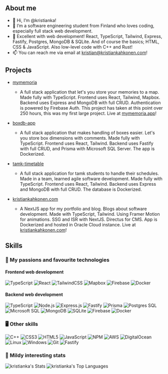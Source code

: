 ## About me

- 👋 Hi, I’m @kristianka!
- 👀 I’m a software engineering student from Finland who loves coding, especially full stack web development.
- 🌱 Excellent with web development! React, TypeScript, Tailwind, Express, Fastify, Postgres, MongoDB & SQLite. And of course the basics; HTML, CSS & JavaScript. Also low-level code with C++ and Rust!
- 📫 You can reach me via email at [kristian@kristiankahkonen.com](mailto:kristian@kristiankahkonen.com?subject=[GitHub])!

## Projects
- [mymemoria](https://github.com/kristianka/mymemoria)
  - A full stack application that let's you store your memories to a map. Made fully with TypeScript. Frontend uses React, Tailwind, Mapbox. Backend uses Express and MongoDB with full CRUD. Authentication is powered by Firebase Auth. This project has taken at this point over 250 hours, this was my first large project. Live at [mymemoria.app](https://mymemoria.app/)!
 
- [boxdb-app](https://github.com/kristianka/boxdb-app)
  - A full stack application that makes handling of boxes easier. Let's you store box dimensions with comments. Made fully with TypeScript. Frontend uses React, Tailwind. Backend uses Fastify with full CRUD, and Prisma with Microsoft SQL Server. The app is Dockerized.
 
- [tamk-timetable](https://github.com/kristianka/tamk-timetable)
  - A full stack application for tamk students to handle their schedules. Made in a team, learned agile software development. Made fully with TypeScript. Frontend uses React, Tailwind. Backend uses Express and MongoDB with full CRUD. The database is Dockerized.

- [kristiankahkonen.com](https://github.com/kristianka/kristiankahkonen.com)
  - A NextJS app for my portfolio and blog. Blogs about software development. Made with TypeScript, Tailwind. Using Framer Motion for animations. SSG and ISR with NextJS. Directus for CMS. App is Dockerized and hosted in Oracle Cloud instance. Live at [kristiankahkonen.com](https://kristiankahkonen.com/)!

<!---
kristianka/kristianka is a ✨ special ✨ repository because its `README.md` (this file) appears on your GitHub profile.
You can click the Preview link to take a look at your changes.
--->


## Skills

### 🤩 My passions and favourite technologies

#### Frontend web development
![TypeScript](https://img.shields.io/badge/typescript-%23007ACC.svg?&logo=typescript&logoColor=white)
![React](https://img.shields.io/badge/react.js-%23000000.svg?&logo=react)
![TailwindCSS](https://img.shields.io/badge/tailwindcss-%2338B2AC.svg?&logo=tailwind-css&logoColor=white)
![Mapbox](https://img.shields.io/badge/mapbox-%23000000.svg?&logo=mapbox)
![Firebase](https://img.shields.io/badge/firebase-%23FFCA28.svg?&logo=firebase&logoColor=white)
![Docker](https://img.shields.io/badge/docker-%234169E1?logo=docker&logoColor=white)

#### Backend web development
![TypeScript](https://img.shields.io/badge/TypeScript-%23007ACC.svg?&logo=typescript&logoColor=white)
![Node.js](https://img.shields.io/badge/Node.js-%23339933.svg?&logo=node.js&logoColor=white)
![Express.js](https://img.shields.io/badge/Express.js-%23000000.svg?&logo=express)
![Fastify](https://img.shields.io/badge/Fastify-%23000000.svg?&logo=fastify)
![Prisma](https://img.shields.io/badge/Prisma-%23000000.svg?&logo=prisma)
![Postgres SQL](https://img.shields.io/badge/PostgreSQL-%234169E1?logo=postgresql&logoColor=white)
![Microsoft SQL](https://img.shields.io/badge/MicrosoftSQLServer-%23000000.svg?&logo=microsoftsqlserver)
![MongoDB](https://img.shields.io/badge/MongoDB-%2347A248.svg?&logo=mongodb&logoColor=white)
![SQLite](https://img.shields.io/badge/SQLite-%2307405e.svg?&logo=sqlite&logoColor=white)
![Firebase](https://img.shields.io/badge/Firebase-%23FFCA28.svg?&logo=firebase&logoColor=white)
![Docker](https://img.shields.io/badge/Docker-%234169E1?logo=docker&logoColor=white)

### 🖥️ Other skills
![C++](https://img.shields.io/badge/C++-%2300599C.svg?style=flat&logo=c%2B%2B&logoColor=white)
![CSS3](https://img.shields.io/badge/CSS3-%231572B6.svg?style=flat&logo=css3&logoColor=white)
![HTML5](https://img.shields.io/badge/HTML5-%23E34F26.svg?style=flat&logo=html5&logoColor=white)
![JavaScript](https://img.shields.io/badge/JavaScript-%23323330.svg?style=flat&logo=javascript&logoColor=%23F7DF1E) 
![NPM](https://img.shields.io/badge/NPM-%23000000.svg?style=flat&logo=npm&logoColor=white)
![AWS](https://img.shields.io/badge/AWS-%23FF9900.svg?style=flat&logo=amazon-aws&logoColor=white)
![DigitalOcean](https://img.shields.io/badge/DigitalOcean-%230167ff.svg?style=flat&logo=digitalOcean&logoColor=white)
![Linux](https://img.shields.io/badge/Linux-FCC624?style=flat&logo=linux&logoColor=white)
![Windows](https://img.shields.io/badge/Windows-FCC624?style=flat&logo=windows&logoColor=white)
![Git](https://img.shields.io/badge/Git-FCC624?style=flat&logo=git&logoColor=white)
![Fastify](https://img.shields.io/badge/GitHub-%23000000.svg?&logo=github)
<!-- Icons from https://shields.io/ -->
### 🤔 Mildy interesting stats

![kristianka's Stats](https://github-readme-stats.vercel.app/api?username=kristianka&theme=react&show_icons=true&hide_border=false&count_private=true)
![kristianka's Top Languages](https://github-readme-stats.vercel.app/api/top-langs/?username=kristianka&theme=react&show_icons=true&hide_border=false&layout=compact)
